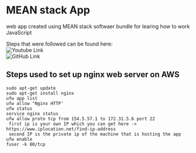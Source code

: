 # MEAN stack App  
web app created using MEAN stack softwaer bundle for learing how to work JavaScript

Steps that were followed can be found here:  
 ![Youtube Link](https://www.youtube.com/watch?v=Lzi2xYQdwWc)  
 ![GitHub Link](https://github.com/hwz/chirp)

## Steps used to set up nginx web server on AWS
```
sudo apt-get update  
sudo apt-get install nginx  
ufw app list
ufw allow "Nginx HTTP'
ufw status  
service nginx status  
ufw allow proto tcp from 154.5.57.1 to 172.31.5.6 port 22  
 first ip is your own IP which you can get here -> https://www.iplocation.net/find-ip-address  
 second IP is the private ip of the machine that is hosting the app  
ufw enable  
fuser -k 80/tcp
```
